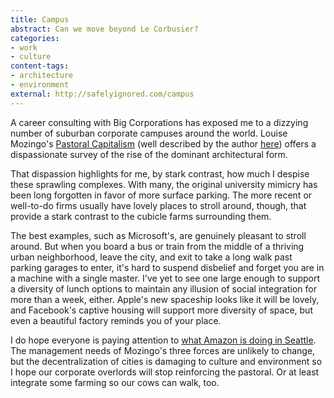 ```yaml
---
title: Campus
abstract: Can we move beyond Le Corbusier?
categories:
- work
- culture
content-tags:
- architecture
- environment
external: http://safelyignored.com/campus
---
```

A career consulting with Big Corporations has exposed me to a dizzying number of suburban corporate campuses around the world. Louise Mozingo's [Pastoral Capitalism](https://mitpress.mit.edu/books/pastoral-capitalism) (well described by the author [here](http://ced.berkeley.edu/frameworks/2012/pastoral-capitalism/)) offers a dispassionate survey of the rise of the dominant architectural form.

That dispassion highlights for me, by stark contrast, how much I despise these sprawling complexes. With many, the original university mimicry has been long forgotten in favor of more surface parking. The more recent or well-to-do firms usually have lovely places to stroll around, though, that provide a stark contrast to the cubicle farms surrounding them.

The best examples, such as Microsoft's, are genuinely pleasant to stroll around. But when you board a bus or train from the middle of a thriving urban neighborhood, leave the city, and exit to take a long walk past parking garages to enter, it's hard to suspend disbelief and forget you are in a machine with a single master. I've yet to see one large enough to support a diversity of lunch options to maintain any illusion of social integration for more than a week, either. Apple's new spaceship looks like it will be lovely, and Facebook's captive housing will support more diversity of space, but even a beautiful factory reminds you of your place.

I do hope everyone is paying attention to [what Amazon is doing in Seattle](http://www.nytimes.com/2013/08/26/us/as-amazon-stretches-seattles-downtown-is-reshaped.html?_r=0&pagewanted=all). The management needs of Mozingo's three forces are unlikely to change, but the decentralization of cities is damaging to culture and environment so I hope our corporate overlords will stop reinforcing the pastoral. Or at least integrate some farming so our cows can walk, too.
